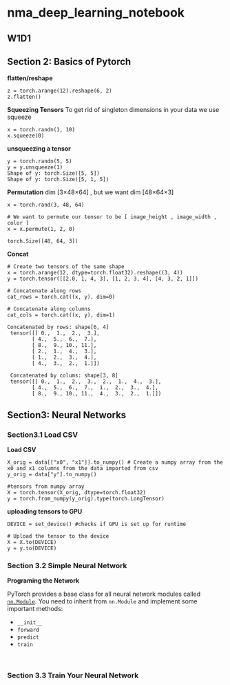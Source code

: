 # nma_deep_learning_notebook

## W1D1

## Section 2: Basics of Pytorch
**flatten/reshape**
```
z = torch.arange(12).reshape(6, 2)
z.flatten()
```

**Squeezing Tensors**
To get rid of singleton dimensions in your data we use squeeze
```
x = torch.randn(1, 10)
x.squeeze(0)
```
**unsqueezing a tensor**
```
y = torch.randn(5, 5)
y = y.unsqueeze(1)
Shape of y: torch.Size([5, 5])
Shape of y: torch.Size([5, 1, 5])
```

**Permutation**
dim  [3×48×64] , but we want dim [48×64×3]
```
x = torch.rand(3, 48, 64)

# We want to permute our tensor to be [ image_height , image_width , color ]
x = x.permute(1, 2, 0)

torch.Size([48, 64, 3])
```
**Concat**
```
# Create two tensors of the same shape
x = torch.arange(12, dtype=torch.float32).reshape((3, 4))
y = torch.tensor([[2.0, 1, 4, 3], [1, 2, 3, 4], [4, 3, 2, 1]])

# Concatenate along rows
cat_rows = torch.cat((x, y), dim=0)

# Concatenate along columns
cat_cols = torch.cat((x, y), dim=1)

Concatenated by rows: shape[6, 4] 
 tensor([[ 0.,  1.,  2.,  3.],
        [ 4.,  5.,  6.,  7.],
        [ 8.,  9., 10., 11.],
        [ 2.,  1.,  4.,  3.],
        [ 1.,  2.,  3.,  4.],
        [ 4.,  3.,  2.,  1.]])

 Concatenated by colums: shape[3, 8]  
 tensor([[ 0.,  1.,  2.,  3.,  2.,  1.,  4.,  3.],
        [ 4.,  5.,  6.,  7.,  1.,  2.,  3.,  4.],
        [ 8.,  9., 10., 11.,  4.,  3.,  2.,  1.]])
```

## Section3: Neural Networks
### Section3.1 Load CSV

**Load CSV**
```
X_orig = data[["x0", "x1"]].to_numpy() # Create a numpy array from the x0 and x1 columns from the data imported from csv
y_orig = data["y"].to_numpy()

#tensors from numpy array
X = torch.tensor(X_orig, dtype=torch.float32)
y = torch.from_numpy(y_orig).type(torch.LongTensor)
```
**uploading tensors to GPU**
```
DEVICE = set_device() #checks if GPU is set up for runtime

# Upload the tensor to the device
X = X.to(DEVICE)
y = y.to(DEVICE)
```
### Section 3.2 Simple Neural Network

**Programing the Network**

PyTorch provides a base class for all neural network modules called [`nn.Module`](https://pytorch.org/docs/stable/generated/torch.nn.Module.html). You need to inherit from `nn.Module` and implement some important methods:

* `__init__`
* `forward`
* `predict`
* `train`
<br>

### Section 3.3 Train Your Neural Network
